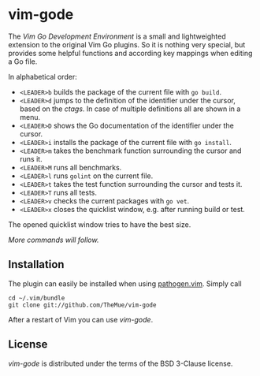 vim-gode
========

The *Vim Go Development Environment* is a small and lightweighted extension to the
original Vim Go plugins. So it is nothing very special, but provides some helpful
functions and according key mappings when editing a Go file.

In alphabetical order:

- `<LEADER>b` builds the package of the current file with `go build`.
- `<LEADER>d` jumps to the definition of the identifier under the cursor, based on
  the *ctags*. In case of multiple definitions all are shown in a menu.
- `<LEADER>D` shows the Go documentation of the identifier under the cursor.
- `<LEADER>i` installs the package of the current file with `go install`.
- `<LEADER>m` takes the benchmark function surrounding the cursor and runs it.
- `<LEADER>M` runs all benchmarks.
- `<LEADER>l` runs `golint` on the current file.
- `<LEADER>t` takes the test function surrounding the cursor and tests it.
- `<LEADER>T` runs all tests.
- `<LEADER>v` checks the current packages with `go vet`.
- `<LEADER>x` closes the quicklist window, e.g. after running build or test.

The opened quicklist window tries to have the best size.

*More commands will follow.*

Installation
------------

The plugin can easily be installed when using [pathogen.vim](https://github.com/tpope/vim-pathogen).
Simply call

    cd ~/.vim/bundle
    git clone git://github.com/TheMue/vim-gode

After a restart of Vim you can use *vim-gode*.

License
-------

*vim-gode* is distributed under the terms of the BSD 3-Clause license.
